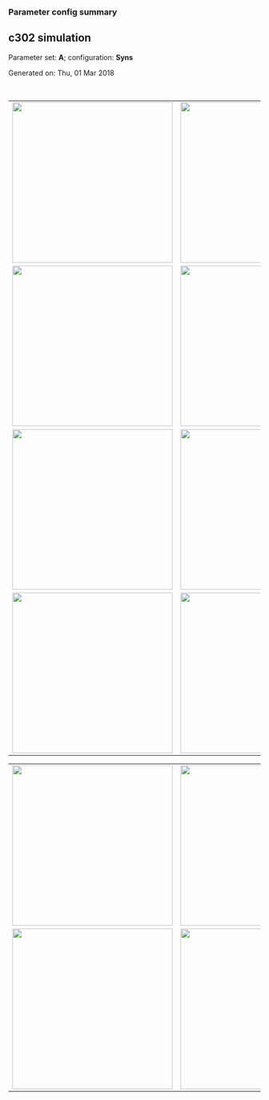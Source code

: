 ### Parameter config summary 
<h2>c302 simulation</h2>
<p>Parameter set: <b>A</b>; configuration: <b>Syns</b></p>
<p>Generated on: Thu, 01 Mar 2018</p><br/>
<table>

<tr>
  <td><a href="images/neurons_A_Syns.png"><img alt=" " src="images/neurons_A_Syns.png" height="320"/></a></td>
  <td><a href="images/traces_neuron_Syns_A.png"><img alt=" " src="images/traces_neuron_Syns_A.png" height="320"/></a></td>
</tr>

<tr>
  <td><a href="images/neuron_activity_A_Syns.png"><img alt=" " src="images/neuron_activity_A_Syns.png" height="320"/></a></td>
  <td><a href="images/traces_neuron_activity_Syns_A.png"><img alt=" " src="images/traces_neuron_activity_Syns_A.png" height="320"/></a></td>
</tr>

<tr>
  <td><a href="images/muscles_A_Syns.png"><img alt=" " src="images/muscles_A_Syns.png" height="320"/></a></td>
  <td><a href="images/traces_muscles_Syns_A.png"><img alt=" " src="images/traces_muscles_Syns_A.png" height="320"/></a></td>
</tr>

<tr>
  <td><a href="images/muscle_activity_A_Syns.png"><img alt=" " src="images/muscle_activity_A_Syns.png" height="320"/></a></td>
  <td><a href="images/traces_muscles_activity_Syns_A.png"><img alt=" " src="images/traces_muscles_activity_Syns_A.png" height="320"/></a></td>
</tr>
</table>
<table>

<tr><td><a href="images/c302_A_Syns_exc_to_neurons.png"><img alt=" " src="images/c302_A_Syns_exc_to_neurons.png" height="320"/></a></td>

  <td><a href="images/c302_A_Syns_inh_to_neurons.png"><img alt=" " src="images/c302_A_Syns_inh_to_neurons.png" height="320"/></a></td>

  <td><a href="images/c302_A_Syns_elec_neurons_neurons.png"><img alt=" " src="images/c302_A_Syns_elec_neurons_neurons.png" height="320"/></a></td></tr>

<tr><td><a href="images/c302_A_Syns_exc_to_muscles.png"><img alt=" " src="images/c302_A_Syns_exc_to_muscles.png" height="320"/></a></td>

  <td><a href="images/c302_A_Syns_inh_to_muscles.png"><img alt=" " src="images/c302_A_Syns_inh_to_muscles.png" height="320"/></a></td></tr>
</table>
